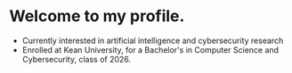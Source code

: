 # Welcome to my profile.
- Currently interested in artificial intelligence and cybersecurity research 
- Enrolled at Kean University, for a Bachelor's in Computer Science and Cybersecurity, class of 2026.

<!---
keithfernandez0/keithfernandez0 is a ✨ special ✨ repository because its `README.md` (this file) appears on your GitHub profile.
You can click the Preview link to take a look at your changes.
--->

